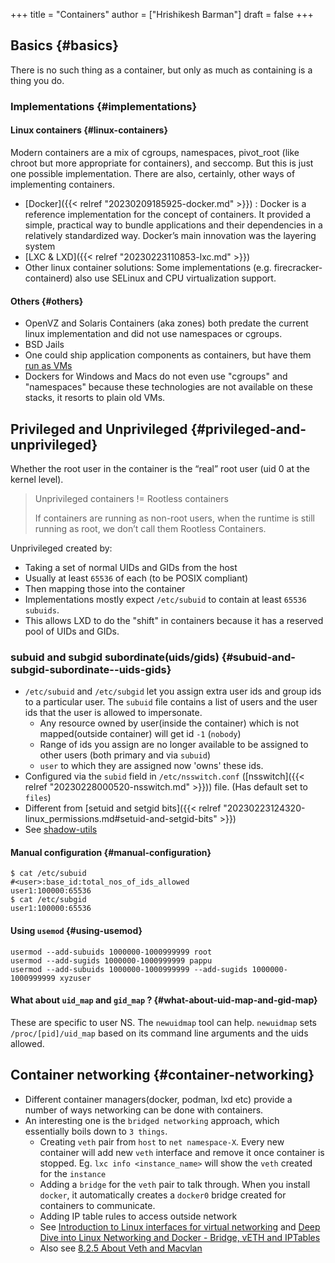 +++
title = "Containers"
author = ["Hrishikesh Barman"]
draft = false
+++

## Basics {#basics}

There is no such thing as a container, but only as much as containing is a thing you do.


### Implementations {#implementations}


#### Linux containers {#linux-containers}

Modern containers are a mix of cgroups, namespaces, pivot_root (like chroot but more appropriate for containers), and seccomp. But this is just one possible implementation. There are also, certainly, other ways of implementing containers.

-   [Docker]({{< relref "20230209185925-docker.md" >}}) : Docker is a reference implementation for the concept of containers. It provided a simple, practical way to bundle applications and their dependencies in a relatively standardized way. Docker’s main innovation was the layering system
-   [LXC &amp; LXD]({{< relref "20230223110853-lxc.md" >}})
-   Other linux container solutions: Some implementations (e.g. firecracker-containerd) also use SELinux and CPU virtualization support.


#### Others {#others}

-   OpenVZ and Solaris Containers (aka zones) both predate the current linux implementation and did not use namespaces or cgroups.
-   BSD Jails
-   One could ship application components as containers, but have them [run as VMs](https://fly.io/blog/sandboxing-and-workload-isolation/)
-   Dockers for Windows and Macs do not even use "cgroups" and "namespaces" because these technologies are not available on these stacks, it resorts to plain old VMs.


## Privileged and Unprivileged {#privileged-and-unprivileged}

Whether the root user in the container is the “real” root user (uid 0 at the kernel level).

<div class="warning small-text">

> Unprivileged containers != Rootless containers
>
> If containers are running as non-root users, when the runtime is still running as root, we don’t call them Rootless Containers.
</div>

Unprivileged created by:

-   Taking a set of normal UIDs and GIDs from the host
-   Usually at least `65536` of each (to be POSIX compliant)
-   Then mapping those into the container
-   Implementations mostly expect `/etc/subuid` to contain at least `65536 subuids`.
-   This allows LXD to do the "shift" in containers because it has a reserved pool of UIDs and GIDs.


### subuid and subgid subordinate(uids/gids) {#subuid-and-subgid-subordinate--uids-gids}

-   `/etc/subuid` and `/etc/subgid` let you assign extra user ids and group ids to a particular user. The `subuid` file contains a list of users and the user ids that the user is allowed to impersonate.
    -   Any resource owned by user(inside the container) which is not mapped(outside container) will get id `-1` (`nobody`)
    -   Range of ids you assign are no longer available to be assigned to other users (both primary and via `subuid`)
    -   `user` to which they are assigned now 'owns' these ids.
-   Configured via the `subid` field in `/etc/nsswitch.conf` ([nsswitch]({{< relref "20230228000520-nsswitch.md" >}})) file. (Has default set to `files`)
-   Different from [setuid and setgid bits]({{< relref "20230223124320-linux_permissions.md#setuid-and-setgid-bits" >}})
-   See [shadow-utils](https://www.mankier.com/package/shadow-utils)


#### Manual configuration {#manual-configuration}

```shell
$ cat /etc/subuid
#<user>:base_id:total_nos_of_ids_allowed
user1:100000:65536
$ cat /etc/subgid
user1:100000:65536
```


#### Using `usemod` {#using-usemod}

```shell
usermod --add-subuids 1000000-1000999999 root
usermod --add-sugids 1000000-1000999999 pappu
usermod --add-subuids 1000000-1000999999 --add-sugids 1000000-1000999999 xyzuser
```


#### What about `uid_map` and `gid_map` ? {#what-about-uid-map-and-gid-map}

These are specific to user NS. The `newuidmap` tool can help. `newuidmap` sets `/proc/[pid]/uid_map` based on its command line arguments and the uids allowed.


## Container networking {#container-networking}

-   Different container managers(docker, podman, lxd etc) provide a number of ways networking can be done with containers.
-   An interesting one is the `bridged networking` approach, which essentially boils down to `3 things`.
    -   Creating `veth` pair from `host` to `net namespace-X`. Every new container will add new `veth` interface and remove it once container is stopped. Eg. `lxc info <instance_name>` will show the `veth` created for the `instance`
    -   Adding a `bridge` for the `veth` pair to talk through. When you install `docker`, it automatically creates a `docker0` bridge created for containers to communicate.
    -   Adding IP table rules to access outside network
    -   See [Introduction to Linux interfaces for virtual networking](https://developers.redhat.com/blog/2018/10/22/introduction-to-linux-interfaces-for-virtual-networking#veth)  and [Deep Dive into Linux Networking and Docker - Bridge, vETH and IPTables](https://aly.arriqaaq.com/linux-networking-bridge-iptables-and-docker/)
    -   Also see [8.2.5 About Veth and Macvlan](https://web.archive.org/web/20221127151519/https://docs.oracle.com/cd/E37670_01/E37355/html/ol_mcvnbr_lxc.html)
